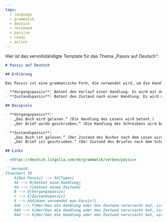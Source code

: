 ```yaml
---
tags:
  - language
  - grammatik
  - deutsch
  - reviewed
  - passive
  - ready
  - online
---
```



Hier ist das vervollständigte Template für das Thema „Passiv auf Deutsch“:

```markdown
# Passiv auf Deutsch

## Erklärung

Das Passiv ist eine grammatische Form, die verwendet wird, um die Handlung oder den Zustand eines Satzes hervorzuheben, anstatt die Person oder Sache, die die Handlung ausführt. Im Passiv liegt der Fokus auf dem Geschehen oder dem Zustand selbst und nicht auf dem Handelnden. Es gibt zwei Hauptarten des Passivs im Deutschen:

- **Vorgangspassiv**: Betont den Verlauf einer Handlung. Es wird mit den Hilfsverben „werden“ und dem Partizip II gebildet.
- **Zustandspassiv**: Betont den Zustand nach einer Handlung. Es wird mit dem Hilfsverb „sein“ und dem Partizip II gebildet.

## Beispiele

- **Vorgangspassiv**:
  - „Das Buch wird gelesen.“ (Die Handlung des Lesens wird betont.)
  - „Der Brief wurde geschrieben.“ (Die Handlung des Schreibens wird betont.)

- **Zustandspassiv**:
  - „Das Buch ist gelesen.“ (Der Zustand des Buches nach dem Lesen wird betont.)
  - „Der Brief ist geschrieben.“ (Der Zustand des Briefes nach dem Schreiben wird betont.)

## Links

- <https://deutsch.lingolia.com/de/grammatik/verben/passiv>

```mermaid
flowchart TD
    A[Das Passiv] --> AA[Types]
    AA --> B[betont eine Handlung]
    AA --> C[betont einen Zustand]
    B --> D[Vorgangspassiv]
    C --> E[Zustandspassiv]
    A --> AAA[Wann verwendet man Passiv?]
    AAA --> F[Wer/Was die Handlung oder den Zustand verursacht hat, ist unwichtig]
    AAA --> G[Wer/Was die Handlung oder den Zustand verursacht hat, ist unbekannt]
    AAA --> H[Wer/Was die Handlung oder den Zustand verursacht hat, wird als allgemein bekannt vorausgesetzt]
```
